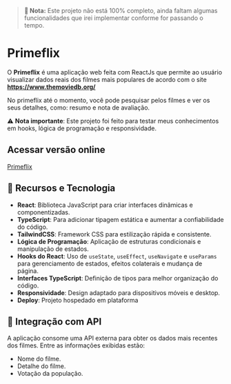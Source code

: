> **🛑 Nota:** Este projeto não está 100% completo, ainda faltam algumas funcionalidades que irei implementar conforme for passando o tempo. 

# Primeflix

O **Primeflix** é uma aplicação web feita com ReactJs que permite ao usuário visualizar dados reais dos filmes mais populares de acordo com o site **https://www.themoviedb.org/**

No primeflix até o momento, você pode pesquisar pelos filmes e ver os seus detalhes, como: resumo e nota de avaliação. 

⚠️ **Nota importante**: Este projeto foi feito para testar meus conhecimentos em hooks, lógica de programação e responsividade.

## Acessar versão online
[Primeflix](https://primeflix-lemon.vercel.app/)


## 🚀 Recursos e Tecnologia 
- **React**: Biblioteca JavaScript para criar interfaces dinâmicas e componentizadas.
- **TypeScript**: Para adicionar tipagem estática e aumentar a confiabilidade do código.
- **TailwindCSS**: Framework CSS para estilização rápida e consistente.
- **Lógica de Programação**: Aplicação de estruturas condicionais e manipulação de estados.
- **Hooks do React**: Uso de `useState`, `useEffect`, `useNavigate` e `useParams` para gerenciamento de estados, efeitos colaterais e mudança de página. 
- **Interfaces TypeScript**: Definição de tipos para melhor organização do código.
- **Responsividade**: Design adaptado para dispositivos móveis e desktop.
- **Deploy**: Projeto hospedado em plataforma

## 🔗 Integração com API

A aplicação consome uma API externa para obter os dados mais recentes dos filmes. Entre as informações exibidas estão:

- Nome do filme.
- Detalhe do filme.
- Votação da população.

